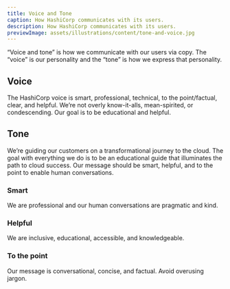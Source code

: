 ```yaml
---
title: Voice and Tone
caption: How HashiCorp communicates with its users.
description: How HashiCorp communicates with its users.
previewImage: assets/illustrations/content/tone-and-voice.jpg
---
```


“Voice and tone” is how we communicate with our users via copy. The “voice” is our personality and the “tone” is how we express that personality.

## Voice

The HashiCorp voice is smart, professional, technical, to the point/factual, clear, and helpful. We’re not overly know-it-alls, mean-spirited, or condescending. Our goal is to be educational and helpful.

## Tone

We’re guiding our customers on a transformational journey to the cloud. The goal with everything we do is to be an educational guide that illuminates the path to cloud success. Our message should be smart, helpful, and to the point to enable human conversations.

### Smart

We are professional and our human conversations are pragmatic and kind.

### Helpful

We are inclusive, educational, accessible, and knowledgeable.

### To the point

Our message is conversational, concise, and factual. Avoid overusing jargon.


